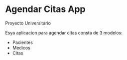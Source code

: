 # Agendar Citas App

Proyecto Universitario

Esya aplicacion para agendar citas consta de 3 modelos:
- Pacientes
- Medicos
- Citas

